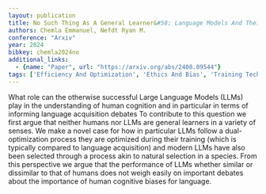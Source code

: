 ```yaml
---
layout: publication
title: No Such Thing As A General Learner&#58; Language Models And Their Dual Optimization
authors: Chemla Emmanuel, Nefdt Ryan M.
conference: "Arxiv"
year: 2024
bibkey: chemla2024no
additional_links:
  - {name: "Paper", url: "https://arxiv.org/abs/2408.09544"}
tags: ['Efficiency And Optimization', 'Ethics And Bias', 'Training Techniques']
---
```

What role can the otherwise successful Large Language Models (LLMs) play in the understanding of human cognition and in particular in terms of informing language acquisition debates To contribute to this question we first argue that neither humans nor LLMs are general learners in a variety of senses. We make a novel case for how in particular LLMs follow a dual-optimization process they are optimized during their training (which is typically compared to language acquisition) and modern LLMs have also been selected through a process akin to natural selection in a species. From this perspective we argue that the performance of LLMs whether similar or dissimilar to that of humans does not weigh easily on important debates about the importance of human cognitive biases for language.
